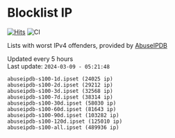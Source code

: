 # Blocklist IP

[![Hits](https://hits.seeyoufarm.com/api/count/incr/badge.svg?url=https%3A%2F%2Fgithub.com%2Fborestad%2Fblocklist-ip%2F&count_bg=%2379C83D&title_bg=%23555555&icon=&icon_color=%23E7E7E7&title=hits&edge_flat=false)](https://hits.seeyoufarm.com)  ![CI](https://img.shields.io/github/workflow/status/borestad/blocklist-ip/CI?style=flat-square)

Lists with worst IPv4 offenders, provided by [AbuseIPDB](https://www.abuseipdb.com/)

<!-- FOOTER-PLACEHOLDER -->
Updated every 5 hours<br>
Last update: `2024-03-09 - 05:21:48`
```
abuseipdb-s100-1d.ipset (24025 ip)
abuseipdb-s100-2d.ipset (29212 ip)
abuseipdb-s100-3d.ipset (32568 ip)
abuseipdb-s100-7d.ipset (38314 ip)
abuseipdb-s100-30d.ipset (58030 ip)
abuseipdb-s100-60d.ipset (81643 ip)
abuseipdb-s100-90d.ipset (103282 ip)
abuseipdb-s100-120d.ipset (125010 ip)
abuseipdb-s100-all.ipset (489936 ip)
```
